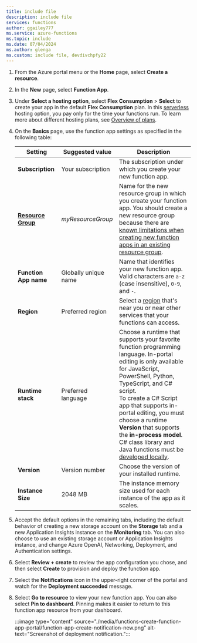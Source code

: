 ```yaml
---
title: include file
description: include file
services: functions
author: ggailey777
ms.service: azure-functions
ms.topic: include
ms.date: 07/04/2024
ms.author: glenga
ms.custom: include file, devdivchpfy22
---
```


1. From the Azure portal menu or the **Home** page, select **Create a resource**.

1. In the **New** page, select **Function App**.

1. Under **Select a hosting option**, select **Flex Consumption** > **Select** to create your app in the default **Flex Consumption** plan. In this [serverless](https://azure.microsoft.com/overview/serverless-computing/) hosting option, you pay only for the time your functions run. To learn more about different hosting plans, see [Overview of plans](../articles/azure-functions/functions-scale.md#overview-of-plans). 

1. On the **Basics** page, use the function app settings as specified in the following table:

    | Setting      | Suggested value  | Description |
    | ------------ | ---------------- | ----------- |
    | **Subscription** | Your subscription | The subscription under which you create your new function app. |
    | **[Resource Group](../articles/azure-resource-manager/management/overview.md)** |  *myResourceGroup* | Name for the new resource group in which you create your function app. You should create a new resource group because there are [known limitations when creating new function apps in an existing resource group](../articles/azure-functions/functions-scale.md#limitations-for-creating-new-function-apps-in-an-existing-resource-group).|
    | **Function App name** | Globally unique name | Name that identifies your new function app. Valid characters are `a-z` (case insensitive), `0-9`, and `-`.  |
    |**Region**| Preferred region | Select a [region](https://azure.microsoft.com/regions/) that's near you or near other services that your functions can access. |
    | **Runtime stack** | Preferred language | Choose a runtime that supports your favorite function programming language. In-portal editing is only available for JavaScript, PowerShell, Python, TypeScript, and C# script.<br/>To create a C# Script app that supports in-portal editing, you must choose a runtime **Version** that supports the **in-process model**.<br/>C# class library and Java functions must be [developed locally](../articles/azure-functions/functions-develop-local.md#local-development-environments).  |
    |**Version**| Version number | Choose the version of your installed runtime. |
    |**Instance Size**| 2048 MB | The instance memory size used for each instance of the app as it scales. |

1. Accept the default options in the remaining tabs, including the default behavior of creating a new storage account on the **Storage** tab and a new Application Insights instance on the **Monitoring** tab. You can also choose to use an existing storage account or Application Insights instance, and change Azure OpenAI, Networking, Deployment, and Authentication settings.

1. Select **Review + create** to review the app configuration you chose, and then select **Create** to provision and deploy the function app.

1. Select the **Notifications** icon in the upper-right corner of the portal and watch for the **Deployment succeeded** message.

1. Select **Go to resource** to view your new function app. You can also select **Pin to dashboard**. Pinning makes it easier to return to this function app resource from your dashboard.

    :::image type="content" source="./media/functions-create-function-app-portal/function-app-create-notification-new.png" alt-text="Screenshot of deployment notification.":::
